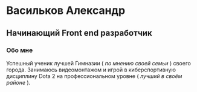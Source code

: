 # Васильков Александр
## Начинающий Front end разработчик
### Обо мне
Успешный ученик лучшей Гимназии ( *по мнению своей семьи* ) своего города. Занимаюсь видеомонтажом и игрой в киберспортивную дисциплину Dota 2 на профессиональном уровне ( *лучший в своём районе* ).